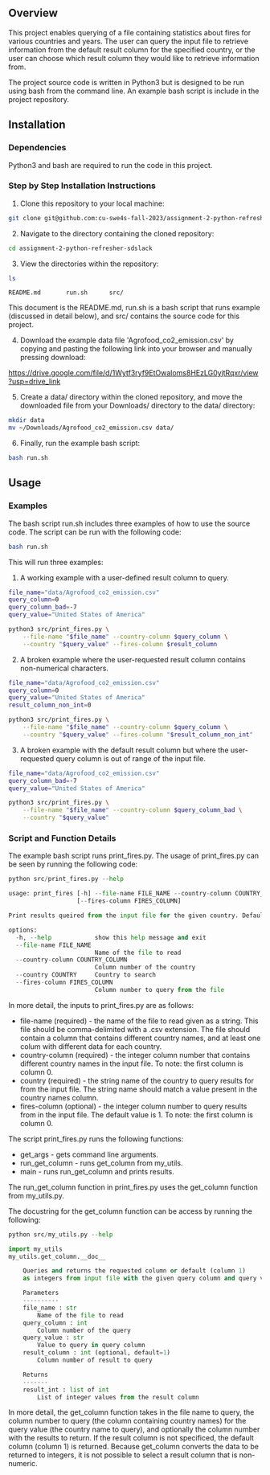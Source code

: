 ## **Overview**

This project enables querying of a file containing statistics about
fires for various countries and years. The user can query the input
file to retrieve information from the default result column for the
specified country, or the user can choose which result column they
would like to retrieve information from.

The project source code is written in Python3 but is designed to be
run using bash from the command line. An example bash script is
include in the project repository.

## **Installation**

### Dependencies

Python3 and bash are required to run the code in this project.

### Step by Step Installation Instructions

1. Clone this repository to your local machine:

```bash
git clone git@github.com:cu-swe4s-fall-2023/assignment-2-python-refresher-sdslack.git
```

2. Navigate to the directory containing the cloned repository:

```bash
cd assignment-2-python-refresher-sdslack
```

3. View the directories within the repository:
```bash
ls
```
```
README.md       run.sh      src/
```
This document is the README.md, run.sh is a bash script that runs
example (discussed in detail below), and src/ contains the source
code for this project.

4. Download the example data file 'Agrofood_co2_emission.csv' by copying
    and pasting the following link into your browser and manually pressing
    download:

https://drive.google.com/file/d/1Wytf3ryf9EtOwaloms8HEzLG0yjtRqxr/view?usp=drive_link

5. Create a data/ directory within the cloned repository, and move the
    downloaded file from your Downloads/ directory to the data/ directory:

```bash
mkdir data
mv ~/Downloads/Agrofood_co2_emission.csv data/
```

6. Finally, run the example bash script:

```bash
bash run.sh
```

## **Usage**

### Examples

The bash script run.sh includes three examples of how to use the source
code. The script can be run with the following code:

```bash
bash run.sh
```

This will run three examples:

1. A working example with a user-defined result column to query.

```bash
file_name="data/Agrofood_co2_emission.csv"
query_column=0
query_column_bad=-7
query_value="United States of America"

python3 src/print_fires.py \
    --file-name "$file_name" --country-column $query_column \
    --country "$query_value" --fires-column $result_column
```

2. A broken example where the user-requested result column contains
    non-numerical characters.

```bash
file_name="data/Agrofood_co2_emission.csv"
query_column=0
query_value="United States of America"
result_column_non_int=0

python3 src/print_fires.py \
    --file-name "$file_name" --country-column $query_column \
    --country "$query_value" --fires-column "$result_column_non_int"
```

3. A broken example with the default result column but where the
    user-requested query column is out of range of the input file.

```bash
file_name="data/Agrofood_co2_emission.csv"
query_column_bad=-7
query_value="United States of America"

python3 src/print_fires.py \
    --file-name "$file_name" --country-column $query_column_bad \
    --country "$query_value"
```

### Script and Function Details

The example bash script runs print_fires.py. The usage of print_fires.py can be
seen by running the following code:

```python
python src/print_fires.py --help
```
```python
usage: print_fires [-h] --file-name FILE_NAME --country-column COUNTRY_COLUMN --country COUNTRY
                   [--fires-column FIRES_COLUMN]

Print results queired from the input file for the given country. Default prints fires column.

options:
  -h, --help            show this help message and exit
  --file-name FILE_NAME
                        Name of the file to read
  --country-column COUNTRY_COLUMN
                        Column number of the country
  --country COUNTRY     Country to search
  --fires-column FIRES_COLUMN
                        Column number to query from the file
```

In more detail, the inputs to print_fires.py are as follows:

+ file-name (required) - the name of the file to read given as a string. This
    file should be comma-delimited with a .csv extension. The file should contain
    a column that contains different country names, and at least one colum with
    different data for each country.
+ country-column (required) - the integer column number that contains different
    country names in the input file. To note: the first column is column 0.
+ country (required) - the string name of the country to query results for from
    the input file. The string name should match a value present in the country
    names column.
+ fires-column (optional) - the integer column number to query results from in
    the input file. The default value is 1. To note: the first column is column 0.

The script print_fires.py runs the following functions:

+ get_args - gets command line arguments.
+ run_get_column - runs get_column from my_utils.
+ main - runs run_get_column and prints results.

The run_get_column function in print_fires.py uses the get_column function from
my_utils.py.

The docustring for the get_column function can be access by running the following:

```python
python src/my_utils.py --help
```

```python
import my_utils
my_utils.get_column.__doc__
```
```python
    Queries and returns the requested column or default (column 1)
    as integers from input file with the given query column and query value.

    Parameters
    ----------
    file_name : str
        Name of the file to read
    query_column : int
        Column number of the query
    query_value : str
        Value to query in query column
    result_column : int (optional, default=1)
        Column number of result to query

    Returns
    -------
    result_int : list of int
        List of integer values from the result column
```

In more detail, the get_column function takes in the file name to
query, the column number to query (the column containing country names)
for the query value (the country name to query), and optionally the
column number with the results to return. If the result column is not
specificed, the default column (column 1) is returned. Because
get_column converts the data to be returned to integers, it is not
possible to select a result column that is non-numeric.